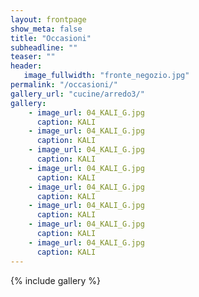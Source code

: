 ```yaml
---
layout: frontpage
show_meta: false
title: "Occasioni"
subheadline: ""
teaser: ""
header:
   image_fullwidth: "fronte_negozio.jpg"
permalink: "/occasioni/"
gallery_url: "cucine/arredo3/"
gallery:
    - image_url: 04_KALI_G.jpg
      caption: KALI
    - image_url: 04_KALI_G.jpg
      caption: KALI
    - image_url: 04_KALI_G.jpg
      caption: KALI
    - image_url: 04_KALI_G.jpg
      caption: KALI
    - image_url: 04_KALI_G.jpg
      caption: KALI
    - image_url: 04_KALI_G.jpg
      caption: KALI
    - image_url: 04_KALI_G.jpg
      caption: KALI
    - image_url: 04_KALI_G.jpg
      caption: KALI
---
```

{% include gallery %}